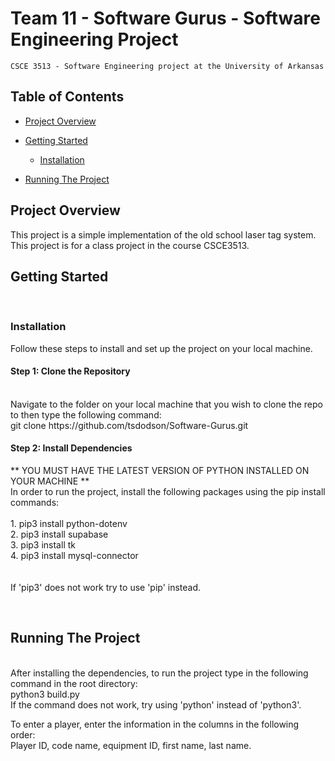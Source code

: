 # Team 11 - Software Gurus - Software Engineering Project

    CSCE 3513 - Software Engineering project at the University of Arkansas

## Table of Contents

- [Project Overview](#project-overview)

- [Getting Started](#getting-started)
  - [Installation](#installation)

- [Running The Project](#running-the-project)


## Project Overview

This project is a simple implementation of the old school laser tag system. This project is for a class project in the course CSCE3513.


## Getting Started
<br>

### Installation

Follow these steps to install and set up the project on your local machine.
<br>

#### Step 1: Clone the Repository
<br>
Navigate to the folder on your local machine that you wish to clone the repo to then type the following command: 
<br>
git clone https://github.com/tsdodson/Software-Gurus.git
<br>

#### Step 2: Install Dependencies
** YOU MUST HAVE THE LATEST VERSION OF PYTHON INSTALLED ON YOUR MACHINE **
<br>
In order to run the project, install the following packages using the pip install commands: <br><br>
    1. pip3 install python-dotenv <br>
    2. pip3 install supabase <br>
    3. pip3 install tk <br>
    4. pip3 install mysql-connector <br>
    <br><br>
If 'pip3' does not work try to use 'pip' instead.

<br>

## Running The Project
<br>
After installing the dependencies, to run the project type in the following command in the root directory:
<br>
python3 build.py
<br>
If the command does not work, try using 'python' instead of 'python3'.

<br>

To enter a player, enter the information in the columns in the following order:
<br>
Player ID, code name, equipment ID, first name, last name.

